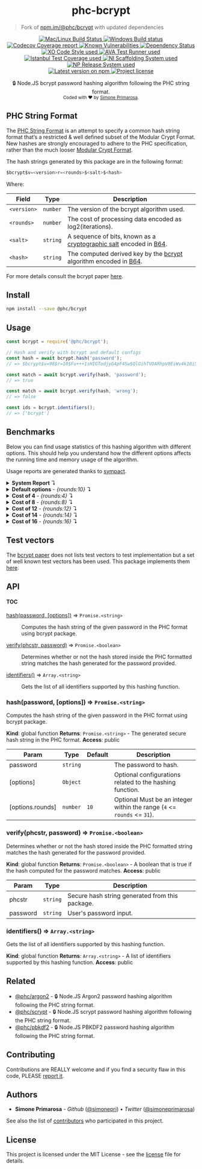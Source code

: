 <h1 align="center">
  <b>phc-bcrypt</b>
</h1>

> Fork of [npm.im/@phc/bcrypt](@phc/bcrypt) with updated dependencies

<p align="center">
  <!-- CI - TravisCI -->
  <a href="https://travis-ci.com/simonepri/phc-bcrypt">
    <img src="https://img.shields.io/travis/com/simonepri/phc-bcrypt/master.svg?label=MacOS%20%26%20Linux" alt="Mac/Linux Build Status" />
  </a>
  <!-- CI - AppVeyor -->
  <a href="https://ci.appveyor.com/project/simonepri/phc-bcrypt">
    <img src="https://img.shields.io/appveyor/ci/simonepri/phc-bcrypt/master.svg?label=Windows" alt="Windows Build status" />
  </a>
  <!-- Coverage - Codecov -->
  <a href="https://codecov.io/gh/simonepri/phc-bcrypt">
    <img src="https://img.shields.io/codecov/c/github/simonepri/phc-bcrypt/master.svg" alt="Codecov Coverage report" />
  </a>
  <!-- DM - Snyk -->
  <a href="https://snyk.io/test/github/simonepri/phc-bcrypt?targetFile=package.json">
    <img src="https://snyk.io/test/github/simonepri/phc-bcrypt/badge.svg?targetFile=package.json" alt="Known Vulnerabilities" />
  </a>
  <!-- DM - David -->
  <a href="https://david-dm.org/simonepri/phc-bcrypt">
    <img src="https://david-dm.org/simonepri/phc-bcrypt/status.svg" alt="Dependency Status" />
  </a>

  <br/>

  <!-- Code Style - XO-Prettier -->
  <a href="https://github.com/xojs/xo">
    <img src="https://img.shields.io/badge/code_style-XO+Prettier-5ed9c7.svg" alt="XO Code Style used" />
  </a>
  <!-- Test Runner - AVA -->
  <a href="https://github.com/avajs/ava">
    <img src="https://img.shields.io/badge/test_runner-AVA-fb3170.svg" alt="AVA Test Runner used" />
  </a>
  <!-- Test Coverage - Istanbul -->
  <a href="https://github.com/istanbuljs/nyc">
    <img src="https://img.shields.io/badge/test_coverage-NYC-fec606.svg" alt="Istanbul Test Coverage used" />
  </a>
  <!-- Init - ni -->
  <a href="https://github.com/simonepri/ni">
    <img src="https://img.shields.io/badge/initialized_with-ni-e74c3c.svg" alt="NI Scaffolding System used" />
  </a>
  <!-- Release - np -->
  <a href="https://github.com/sindresorhus/np">
    <img src="https://img.shields.io/badge/released_with-np-6c8784.svg" alt="NP Release System used" />
  </a>

  <br/>

  <!-- Version - npm -->
  <a href="https://www.npmjs.com/package/@phc/bcrypt">
    <img src="https://img.shields.io/npm/v/@phc/bcrypt.svg" alt="Latest version on npm" />
  </a>
  <!-- License - MIT -->
  <a href="https://github.com/simonepri/phc-bcrypt/tree/master/license">
    <img src="https://img.shields.io/github/license/simonepri/phc-bcrypt.svg" alt="Project license" />
  </a>
</p>
<p align="center">
  🔒 Node.JS bcrypt password hashing algorithm following the PHC string format.
  <br/>

  <sub>
    Coded with ❤️ by <a href="#authors">Simone Primarosa</a>.
  </sub>
</p>

## PHC String Format

The [PHC String Format][specs:phc] is an attempt to specify a common hash string format that’s a restricted & well defined subset of the Modular Crypt Format. New hashes are strongly encouraged to adhere to the PHC specification, rather than the much looser [Modular Crypt Format][specs:mcf].

The hash strings generated by this package are in the following format:

```c
$bcrypt$v=<version>r=<rounds>$<salt>$<hash>
```

Where:

| Field | Type | Description
| --- | --- | --- |
| `<version>` | <code>number</code> | The version of the bcrypt algorithm used. |
| `<rounds>` | <code>number</code> | The cost of processing data encoded as log2(iterations). |
| `<salt>` | <code>string</code> | A sequence of bits, known as a [cryptographic salt][specs:salt] encoded in [B64][specs:B64]. |
| `<hash>` | <code>string</code> | The computed derived key by the [bcrypt][specs:bcrypt] algorithm encoded in [B64][specs:B64]. |

For more details consult the bcrypt paper [here][paper].

## Install

```bash
npm install --save @phc/bcrypt
```

## Usage

```js
const bcrypt = require('@phc/bcrypt');

// Hash and verify with bcrypt and default configs
const hash = await bcrypt.hash('password');
// => $bcrypt$v=98$r=10$Fu+++1sHIGTodjyG4pF4Sw$QlOihTVOARhpV0EiWv4k10i5Pw5Hm0E

const match = await bcrypt.verify(hash, 'password');
// => true

const match = await bcrypt.verify(hash, 'wrong');
// => false

const ids = bcrypt.identifiers();
// => ['bcrypt']
```

## Benchmarks

Below you can find usage statistics of this hashing algorithm with different
options.
This should help you understand how the different options affects the running
time and memory usage of the algorithm.

Usage reports are generated thanks to [sympact][gh:sympact].

<details>
<summary><strong>System Report</strong> ↴</summary>

```
Distro    Release  Platform  Arch
--------  -------  --------  ----
Mac OS X  10.12.6  darwin    x64

CPU     Brand           Clock     Cores
------  --------------  --------  -----
Intel®  Core™ i5-6360U  2.00 GHz  4

Memory                  Type    Size         Clock
----------------------  ------  -----------  --------
Micron Technology Inc.  LPDDR3  4294.967 MB  1867 MHz
Micron Technology Inc.  LPDDR3  4294.967 MB  1867 MHz
```

</details>

<details>
<summary><strong>Default options</strong> - <i>{rounds:10}</i> ↴</summary>

```
CPU Usage (avarage ± σ)  CPU Usage Range (min … max)
-----------------------  ---------------------------
205.71 % ± 149.94 %      0.00 % … 480.00 %

RAM Usage (avarage ± σ)  RAM Usage Range (min … max)
-----------------------  ---------------------------
26.638 MB ± 2.191 MB     21.438 MB … 27.787 MB

Execution time  Sampling time  Samples
--------------  -------------  ---------
0.161 s         0.233 s        7 samples

Instant  CPU Usage  RAM Usage  PIDS
-------  ---------  ---------  -----
0.040 s  480.00 %   21.438 MB  31313
0.102 s  360.00 %   26.190 MB  31313
0.134 s  180.00 %   27.754 MB  31313
0.162 s  180.00 %   27.754 MB  31313
0.189 s  120.00 %   27.754 MB  31313
0.215 s  120.00 %   27.787 MB  31313
0.233 s  0.00 %     27.787 MB  31313
```

</details>

<details>
<summary><strong>Cost of 4</strong> - <i>{rounds:4}</i> ↴</summary>

```
CPU Usage (avarage ± σ)  CPU Usage Range (min … max)
-----------------------  ---------------------------
190.00 % ± 181.38 %      0.00 % … 480.00 %

RAM Usage (avarage ± σ)  RAM Usage Range (min … max)
-----------------------  ---------------------------
26.470 MB ± 2.443 MB     21.635 MB … 28.176 MB

Execution time  Sampling time  Samples
--------------  -------------  ---------
0.158 s         0.323 s        6 samples

Instant  CPU Usage  RAM Usage  PIDS
-------  ---------  ---------  -----
0.109 s  480.00 %   21.635 MB  31491
0.211 s  300.00 %   24.973 MB  31491
0.262 s  300.00 %   27.681 MB  31491
0.289 s  60.00 %    28.176 MB  31491
0.308 s  0.00 %     28.176 MB  31491
0.323 s  0.00 %     28.176 MB  31491
```

</details>

<details>
<summary><strong>Cost of 8</strong> - <i>{rounds:8}</i> ↴</summary>

```
CPU Usage (avarage ± σ)  CPU Usage Range (min … max)
-----------------------  ---------------------------
93.75 % ± 114.67 %       0.00 % … 300.00 %

RAM Usage (avarage ± σ)  RAM Usage Range (min … max)
-----------------------  ---------------------------
26.556 MB ± 2.101 MB     21.651 MB … 27.976 MB

Execution time  Sampling time  Samples
--------------  -------------  ---------
0.293 s         0.494 s        8 samples

Instant  CPU Usage  RAM Usage  PIDS
-------  ---------  ---------  -----
0.079 s  270.00 %   21.651 MB  31602
0.226 s  300.00 %   25.137 MB  31602
0.311 s  0.00 %     26.173 MB  31602
0.342 s  90.00 %    27.619 MB  31602
0.364 s  60.00 %    27.939 MB  31602
0.445 s  30.00 %    27.976 MB  31602
0.492 s  0.00 %     27.976 MB  31602
0.494 s  0.00 %     27.976 MB  31602
```

</details>

<details>
<summary><strong>Cost of 12</strong> - <i>{rounds:12}</i> ↴</summary>

```
CPU Usage (avarage ± σ)  CPU Usage Range (min … max)
-----------------------  ---------------------------
155.00 % ± 101.61 %      0.00 % … 480.00 %

RAM Usage (avarage ± σ)  RAM Usage Range (min … max)
-----------------------  ---------------------------
27.131 MB ± 1.720 MB     21.631 MB … 27.988 MB

Execution time  Sampling time  Samples
--------------  -------------  ----------
0.486 s         0.575 s        18 samples

Instant  CPU Usage  RAM Usage  PIDS
-------  ---------  ---------  -----
0.057 s  480.00 %   21.631 MB  32051
0.127 s  300.00 %   24.285 MB  32051
0.157 s  120.00 %   25.219 MB  32051
0.185 s  120.00 %   25.833 MB  32051
0.214 s  180.00 %   27.951 MB  32051
0.235 s  120.00 %   27.951 MB  32051
0.264 s  120.00 %   27.951 MB  32051
0.295 s  180.00 %   27.951 MB  32051
0.324 s  180.00 %   27.951 MB  32051
0.354 s  180.00 %   27.951 MB  32051
0.383 s  180.00 %   27.951 MB  32051
0.411 s  180.00 %   27.951 MB  32051
0.439 s  120.00 %   27.951 MB  32051
0.469 s  90.00 %    27.951 MB  32051
0.497 s  90.00 %    27.951 MB  32051
0.532 s  120.00 %   27.951 MB  32051
0.556 s  30.00 %    27.988 MB  32051
0.575 s  0.00 %     27.988 MB  32051
```

</details>

<details>
<summary><strong>Cost of 14</strong> - <i>{rounds:14}</i> ↴</summary>

```
CPU Usage (avarage ± σ)  CPU Usage Range (min … max)
-----------------------  ---------------------------
112.91 % ± 75.45 %       0.00 % … 420.00 %

RAM Usage (avarage ± σ)  RAM Usage Range (min … max)
-----------------------  ---------------------------
27.983 MB ± 0.905 MB     21.705 MB … 28.176 MB

Execution time  Sampling time  Samples
--------------  -------------  ----------
1.608 s         1.68 s         55 samples

Instant  CPU Usage  RAM Usage  PIDS
-------  ---------  ---------  -----
0.039 s  420.00 %   21.705 MB  32176
0.104 s  420.00 %   25.899 MB  32176
0.145 s  180.00 %   28.140 MB  32176
0.180 s  180.00 %   28.140 MB  32176
0.211 s  180.00 %   28.140 MB  32176
0.234 s  120.00 %   28.140 MB  32176
0.258 s  120.00 %   28.140 MB  32176
0.291 s  180.00 %   28.140 MB  32176
0.334 s  180.00 %   28.140 MB  32176
0.361 s  60.00 %    28.140 MB  32176
0.383 s  180.00 %   28.140 MB  32176
0.416 s  120.00 %   28.140 MB  32176
0.445 s  180.00 %   28.140 MB  32176
0.473 s  180.00 %   28.140 MB  32176
0.501 s  120.00 %   28.140 MB  32176
0.531 s  180.00 %   28.140 MB  32176
0.561 s  120.00 %   28.140 MB  32176
0.589 s  180.00 %   28.140 MB  32176
0.616 s  120.00 %   28.140 MB  32176
0.646 s  180.00 %   28.140 MB  32176
0.677 s  90.00 %    28.140 MB  32176
0.706 s  60.00 %    28.140 MB  32176
0.743 s  90.00 %    28.140 MB  32176
0.777 s  90.00 %    28.140 MB  32176
0.804 s  60.00 %    28.140 MB  32176
0.828 s  90.00 %    28.140 MB  32176
0.859 s  60.00 %    28.140 MB  32176
0.887 s  90.00 %    28.140 MB  32176
0.916 s  90.00 %    28.140 MB  32176
0.952 s  90.00 %    28.140 MB  32176
0.981 s  60.00 %    28.140 MB  32176
1.024 s  60.00 %    28.140 MB  32176
1.058 s  90.00 %    28.140 MB  32176
1.083 s  60.00 %    28.140 MB  32176
1.113 s  90.00 %    28.140 MB  32176
1.140 s  0.00 %     28.140 MB  32176
1.170 s  60.00 %    28.140 MB  32176
1.199 s  90.00 %    28.140 MB  32176
1.227 s  90.00 %    28.140 MB  32176
1.255 s  90.00 %    28.140 MB  32176
1.284 s  60.00 %    28.140 MB  32176
1.313 s  90.00 %    28.140 MB  32176
1.342 s  60.00 %    28.140 MB  32176
1.370 s  90.00 %    28.140 MB  32176
1.397 s  90.00 %    28.140 MB  32176
1.428 s  90.00 %    28.140 MB  32176
1.456 s  60.00 %    28.140 MB  32176
1.484 s  90.00 %    28.140 MB  32176
1.511 s  90.00 %    28.140 MB  32176
1.541 s  60.00 %    28.140 MB  32176
1.578 s  120.00 %   28.140 MB  32176
1.601 s  60.00 %    28.140 MB  32176
1.629 s  60.00 %    28.140 MB  32176
1.655 s  90.00 %    28.176 MB  32176
1.680 s  0.00 %     28.176 MB  32176
```

</details>

<details>
<summary><strong>Cost of 16</strong> - <i>{rounds:16}</i> ↴</summary>

```
CPU Usage (avarage ± σ)  CPU Usage Range (min … max)
-----------------------  ---------------------------
40.42 % ± 47.22 %        0.00 % … 540.00 %

RAM Usage (avarage ± σ)  RAM Usage Range (min … max)
-----------------------  ---------------------------
27.793 MB ± 0.487 MB     21.656 MB … 27.881 MB

Execution time  Sampling time  Samples
--------------  -------------  -----------
7.237 s         7.322 s        236 samples

Instant  CPU Usage  RAM Usage  PIDS
-------  ---------  ---------  -----
0.046 s  540.00 %   21.656 MB  32810
0.219 s  300.00 %   24.527 MB  32810
0.261 s  180.00 %   25.407 MB  32810
0.292 s  180.00 %   26.694 MB  32810
0.300 s  60.00 %    27.673 MB  32810
0.326 s  120.00 %   27.849 MB  32810
0.353 s  120.00 %   27.849 MB  32810
0.383 s  180.00 %   27.849 MB  32810
0.409 s  120.00 %   27.849 MB  32810
0.440 s  180.00 %   27.849 MB  32810
0.472 s  120.00 %   27.849 MB  32810
0.511 s  90.00 %    27.849 MB  32810
0.554 s  90.00 %    27.849 MB  32810
0.577 s  60.00 %    27.849 MB  32810
0.605 s  60.00 %    27.849 MB  32810
0.627 s  60.00 %    27.849 MB  32810
0.657 s  90.00 %    27.849 MB  32810
0.688 s  90.00 %    27.849 MB  32810
0.721 s  90.00 %    27.849 MB  32810
0.743 s  60.00 %    27.849 MB  32810
0.770 s  90.00 %    27.849 MB  32810
0.799 s  90.00 %    27.849 MB  32810
0.827 s  60.00 %    27.849 MB  32810
0.854 s  90.00 %    27.849 MB  32810
0.883 s  90.00 %    27.849 MB  32810
0.928 s  90.00 %    27.849 MB  32810
0.952 s  30.00 %    27.849 MB  32810
0.993 s  60.00 %    27.849 MB  32810
1.025 s  30.00 %    27.849 MB  32810
1.051 s  60.00 %    27.849 MB  32810
1.084 s  60.00 %    27.849 MB  32810
1.108 s  60.00 %    27.849 MB  32810
1.134 s  60.00 %    27.849 MB  32810
1.159 s  60.00 %    27.849 MB  32810
1.187 s  90.00 %    27.849 MB  32810
1.216 s  90.00 %    27.849 MB  32810
1.244 s  60.00 %    27.849 MB  32810
1.274 s  0.00 %     27.849 MB  32810
1.312 s  90.00 %    27.849 MB  32810
1.348 s  60.00 %    27.849 MB  32810
1.379 s  30.00 %    27.849 MB  32810
1.405 s  30.00 %    27.849 MB  32810
1.440 s  90.00 %    27.849 MB  32810
1.467 s  60.00 %    27.849 MB  32810
1.496 s  60.00 %    27.849 MB  32810
1.519 s  60.00 %    27.849 MB  32810
1.548 s  40.00 %    27.849 MB  32810
1.576 s  60.00 %    27.849 MB  32810
1.604 s  60.00 %    27.849 MB  32810
1.645 s  60.00 %    27.849 MB  32810
1.679 s  20.00 %    27.849 MB  32810
1.709 s  40.00 %    27.849 MB  32810
1.738 s  20.00 %    27.849 MB  32810
1.771 s  40.00 %    27.849 MB  32810
1.816 s  60.00 %    27.849 MB  32810
1.877 s  20.00 %    27.849 MB  32810
1.881 s  20.00 %    27.849 MB  32810
1.916 s  40.00 %    27.849 MB  32810
1.944 s  20.00 %    27.849 MB  32810
1.980 s  40.00 %    27.849 MB  32810
2.007 s  20.00 %    27.849 MB  32810
2.035 s  40.00 %    27.849 MB  32810
2.069 s  60.00 %    27.849 MB  32810
2.138 s  40.00 %    27.849 MB  32810
2.147 s  20.00 %    27.849 MB  32810
2.210 s  60.00 %    27.849 MB  32810
2.223 s  40.00 %    27.849 MB  32810
2.262 s  40.00 %    27.849 MB  32810
2.282 s  20.00 %    27.849 MB  32810
2.310 s  40.00 %    27.849 MB  32810
2.330 s  40.00 %    27.849 MB  32810
2.358 s  60.00 %    27.849 MB  32810
2.387 s  40.00 %    27.849 MB  32810
2.458 s  60.00 %    27.849 MB  32810
2.475 s  40.00 %    27.849 MB  32810
2.499 s  20.00 %    27.849 MB  32810
2.535 s  30.00 %    27.849 MB  32810
2.565 s  45.00 %    27.849 MB  32810
2.594 s  30.00 %    27.849 MB  32810
2.620 s  45.00 %    27.849 MB  32810
2.654 s  30.00 %    27.849 MB  32810
2.682 s  30.00 %    27.849 MB  32810
2.708 s  30.00 %    27.849 MB  32810
2.742 s  45.00 %    27.849 MB  32810
2.769 s  30.00 %    27.849 MB  32810
2.798 s  0.00 %     27.849 MB  32810
2.823 s  30.00 %    27.849 MB  32810
2.852 s  45.00 %    27.849 MB  32810
2.880 s  30.00 %    27.849 MB  32810
2.908 s  45.00 %    27.849 MB  32810
2.935 s  30.00 %    27.849 MB  32810
2.963 s  45.00 %    27.849 MB  32810
2.991 s  45.00 %    27.849 MB  32810
3.034 s  30.00 %    27.849 MB  32810
3.069 s  45.00 %    27.849 MB  32810
3.099 s  15.00 %    27.849 MB  32810
3.151 s  30.00 %    27.849 MB  32810
3.195 s  30.00 %    27.849 MB  32810
3.200 s  15.00 %    27.849 MB  32810
3.234 s  45.00 %    27.849 MB  32810
3.259 s  30.00 %    27.849 MB  32810
3.288 s  30.00 %    27.849 MB  32810
3.324 s  30.00 %    27.849 MB  32810
3.348 s  45.00 %    27.849 MB  32810
3.372 s  30.00 %    27.849 MB  32810
3.395 s  30.00 %    27.849 MB  32810
3.428 s  45.00 %    27.849 MB  32810
3.455 s  45.00 %    27.849 MB  32810
3.479 s  45.00 %    27.849 MB  32810
3.515 s  24.00 %    27.849 MB  32810
3.550 s  48.00 %    27.849 MB  32810
3.571 s  24.00 %    27.849 MB  32810
3.598 s  36.00 %    27.849 MB  32810
3.626 s  36.00 %    27.849 MB  32810
3.659 s  24.00 %    27.849 MB  32810
3.702 s  24.00 %    27.849 MB  32810
3.727 s  24.00 %    27.849 MB  32810
3.752 s  36.00 %    27.849 MB  32810
3.791 s  24.00 %    27.849 MB  32810
3.822 s  24.00 %    27.849 MB  32810
3.897 s  12.00 %    27.849 MB  32810
3.902 s  12.00 %    27.849 MB  32810
3.945 s  48.00 %    27.849 MB  32810
3.978 s  36.00 %    27.849 MB  32810
4.016 s  36.00 %    27.849 MB  32810
4.046 s  24.00 %    27.849 MB  32810
4.074 s  24.00 %    27.849 MB  32810
4.106 s  24.00 %    27.849 MB  32810
4.136 s  0.00 %     27.849 MB  32810
4.172 s  24.00 %    27.849 MB  32810
4.209 s  24.00 %    27.849 MB  32810
4.244 s  12.00 %    27.849 MB  32810
4.269 s  12.00 %    27.849 MB  32810
4.302 s  24.00 %    27.849 MB  32810
4.330 s  24.00 %    27.849 MB  32810
4.366 s  36.00 %    27.849 MB  32810
4.392 s  24.00 %    27.849 MB  32810
4.428 s  24.00 %    27.849 MB  32810
4.460 s  24.00 %    27.849 MB  32810
4.521 s  10.00 %    27.849 MB  32810
4.556 s  10.00 %    27.849 MB  32810
4.565 s  20.00 %    27.849 MB  32810
4.602 s  20.00 %    27.849 MB  32810
4.635 s  20.00 %    27.849 MB  32810
4.666 s  20.00 %    27.849 MB  32810
4.688 s  10.00 %    27.849 MB  32810
4.729 s  30.00 %    27.849 MB  32810
4.758 s  30.00 %    27.849 MB  32810
4.784 s  20.00 %    27.849 MB  32810
4.808 s  20.00 %    27.849 MB  32810
4.836 s  30.00 %    27.849 MB  32810
4.866 s  20.00 %    27.849 MB  32810
4.907 s  30.00 %    27.849 MB  32810
4.932 s  20.00 %    27.849 MB  32810
4.955 s  20.00 %    27.849 MB  32810
4.983 s  30.00 %    27.849 MB  32810
5.011 s  20.00 %    27.849 MB  32810
5.039 s  30.00 %    27.849 MB  32810
5.067 s  20.00 %    27.849 MB  32810
5.095 s  30.00 %    27.849 MB  32810
5.123 s  20.00 %    27.849 MB  32810
5.153 s  30.00 %    27.849 MB  32810
5.181 s  20.00 %    27.849 MB  32810
5.211 s  30.00 %    27.849 MB  32810
5.240 s  20.00 %    27.849 MB  32810
5.268 s  30.00 %    27.849 MB  32810
5.296 s  30.00 %    27.849 MB  32810
5.325 s  20.00 %    27.849 MB  32810
5.354 s  30.00 %    27.849 MB  32810
5.384 s  30.00 %    27.849 MB  32810
5.411 s  20.00 %    27.849 MB  32810
5.449 s  30.00 %    27.849 MB  32810
5.480 s  20.00 %    27.849 MB  32810
5.506 s  0.00 %     27.849 MB  32810
5.543 s  17.14 %    27.849 MB  32810
5.594 s  25.71 %    27.849 MB  32810
5.618 s  8.57 %     27.849 MB  32810
5.644 s  17.14 %    27.849 MB  32810
5.669 s  17.14 %    27.849 MB  32810
5.696 s  17.14 %    27.849 MB  32810
5.735 s  25.71 %    27.849 MB  32810
5.762 s  17.14 %    27.849 MB  32810
5.784 s  17.14 %    27.849 MB  32810
5.811 s  25.71 %    27.849 MB  32810
5.841 s  17.14 %    27.849 MB  32810
5.870 s  25.71 %    27.849 MB  32810
5.897 s  17.14 %    27.849 MB  32810
5.926 s  25.71 %    27.849 MB  32810
5.957 s  25.71 %    27.849 MB  32810
5.988 s  25.71 %    27.849 MB  32810
6.020 s  25.71 %    27.849 MB  32810
6.051 s  17.14 %    27.849 MB  32810
6.083 s  25.71 %    27.849 MB  32810
6.124 s  25.71 %    27.849 MB  32810
6.146 s  17.14 %    27.849 MB  32810
6.171 s  25.71 %    27.849 MB  32810
6.199 s  17.14 %    27.849 MB  32810
6.226 s  25.71 %    27.849 MB  32810
6.262 s  25.71 %    27.849 MB  32810
6.291 s  25.71 %    27.849 MB  32810
6.311 s  17.14 %    27.849 MB  32810
6.340 s  25.71 %    27.849 MB  32810
6.367 s  17.14 %    27.849 MB  32810
6.396 s  25.71 %    27.849 MB  32810
6.424 s  17.14 %    27.849 MB  32810
6.454 s  25.71 %    27.849 MB  32810
6.483 s  17.14 %    27.849 MB  32810
6.511 s  22.50 %    27.849 MB  32810
6.539 s  15.00 %    27.849 MB  32810
6.568 s  22.50 %    27.849 MB  32810
6.597 s  22.50 %    27.849 MB  32810
6.626 s  15.00 %    27.849 MB  32810
6.659 s  22.50 %    27.849 MB  32810
6.690 s  0.00 %     27.849 MB  32810
6.719 s  15.00 %    27.849 MB  32810
6.747 s  22.50 %    27.849 MB  32810
6.776 s  15.00 %    27.849 MB  32810
6.808 s  22.50 %    27.849 MB  32810
6.841 s  22.50 %    27.849 MB  32810
6.871 s  15.00 %    27.849 MB  32810
6.899 s  22.50 %    27.849 MB  32810
6.927 s  22.50 %    27.849 MB  32810
6.974 s  30.00 %    27.849 MB  32810
7.006 s  22.50 %    27.849 MB  32810
7.029 s  15.00 %    27.849 MB  32810
7.050 s  15.00 %    27.849 MB  32810
7.078 s  15.00 %    27.849 MB  32810
7.105 s  22.50 %    27.849 MB  32810
7.137 s  30.00 %    27.849 MB  32810
7.167 s  15.00 %    27.849 MB  32810
7.195 s  22.50 %    27.849 MB  32810
7.225 s  22.50 %    27.849 MB  32810
7.254 s  22.50 %    27.849 MB  32810
7.282 s  15.00 %    27.849 MB  32810
7.319 s  7.50 %     27.881 MB  32810
7.322 s  0.00 %     27.881 MB  32810
```

</details>

## Test vectors

The [bcrypt paper][paper] does not lists test vectors to test implementation but
a set of well known test vectors has been used.
This package implements them [here][tvec].

## API

#### TOC

<dl>
<dt><a href="#hash">hash(password, [options])</a> ⇒ <code>Promise.&lt;string&gt;</code></dt>
<dd><p>Computes the hash string of the given password in the PHC format using bcrypt
package.</p>
</dd>
<dt><a href="#verify">verify(phcstr, password)</a> ⇒ <code>Promise.&lt;boolean&gt;</code></dt>
<dd><p>Determines whether or not the hash stored inside the PHC formatted string
matches the hash generated for the password provided.</p>
</dd>
<dt><a href="#identifiers">identifiers()</a> ⇒ <code>Array.&lt;string&gt;</code></dt>
<dd><p>Gets the list of all identifiers supported by this hashing function.</p>
</dd>
</dl>

<a name="hash"></a>

### hash(password, [options]) ⇒ <code>Promise.&lt;string&gt;</code>
Computes the hash string of the given password in the PHC format using bcrypt
package.

**Kind**: global function
**Returns**: <code>Promise.&lt;string&gt;</code> - The generated secure hash string in the PHC
format.
**Access**: public

| Param | Type | Default | Description |
| --- | --- | --- | --- |
| password | <code>string</code> |  | The password to hash. |
| [options] | <code>Object</code> |  | Optional configurations related to the hashing function. |
| [options.rounds] | <code>number</code> | <code>10</code> | Optional Must be an integer within the range (`4` <= `rounds` <= `31`). |

<a name="verify"></a>

### verify(phcstr, password) ⇒ <code>Promise.&lt;boolean&gt;</code>
Determines whether or not the hash stored inside the PHC formatted string
matches the hash generated for the password provided.

**Kind**: global function
**Returns**: <code>Promise.&lt;boolean&gt;</code> - A boolean that is true if the hash computed
for the password matches.
**Access**: public

| Param | Type | Description |
| --- | --- | --- |
| phcstr | <code>string</code> | Secure hash string generated from this package. |
| password | <code>string</code> | User's password input. |

<a name="identifiers"></a>

### identifiers() ⇒ <code>Array.&lt;string&gt;</code>
Gets the list of all identifiers supported by this hashing function.

**Kind**: global function
**Returns**: <code>Array.&lt;string&gt;</code> - A list of identifiers supported by this hashing function.
**Access**: public

## Related
- [@phc/argon2][argon2] -
🔒 Node.JS Argon2 password hashing algorithm following the PHC string format.
- [@phc/scrypt][scrypt] -
🔒 Node.JS scrypt password hashing algorithm following the PHC string format.
- [@phc/pbkdf2][pbkdf2] -
🔒 Node.JS PBKDF2 password hashing algorithm following the PHC string format.

## Contributing

Contributions are REALLY welcome and if you find a security flaw in this code, PLEASE [report it][new issue].

## Authors

- **Simone Primarosa** - *Github* ([@simonepri][github:simonepri]) • *Twitter* ([@simoneprimarosa][twitter:simoneprimarosa])

See also the list of [contributors][contributors] who participated in this project.

## License

This project is licensed under the MIT License - see the [license][license] file for details.

<!-- Links -->
[start]: https://github.com/simonepri/phc-bcrypt#start-of-content
[new issue]: https://github.com/simonepri/phc-bcrypt/issues/new
[contributors]: https://github.com/simonepri/phc-bcrypt/contributors

[license]: https://github.com/simonepri/phc-bcrypt/tree/master/license

[tvec]: https://github.com/simonepri/phc-bcrypt/tree/master/test/vectors.js

[argon2]: https://github.com/simonepri/phc-argon2
[scrypt]: https://github.com/simonepri/phc-scrypt
[pbkdf2]: https://github.com/simonepri/phc-pbkdf2

[github:simonepri]: https://github.com/simonepri
[twitter:simoneprimarosa]: http://twitter.com/intent/user?screen_name=simoneprimarosa

[gh:sympact]: https://github.com/simonepri/sympact

[specs:mcf]: https://github.com/ademarre/binary-mcf
[specs:phc]: https://github.com/P-H-C/phc-string-format/blob/master/phc-sf-spec.md
[specs:B64]: https://github.com/P-H-C/phc-string-format/blob/master/phc-sf-spec.md#b64
[specs:salt]: https://en.wikipedia.org/wiki/Salt_(cryptography)
[specs:bcrypt]: https://en.wikipedia.org/wiki/bcrypt

[paper]: https://www.usenix.org/legacy/event/usenix99/provos/provos.pdf
